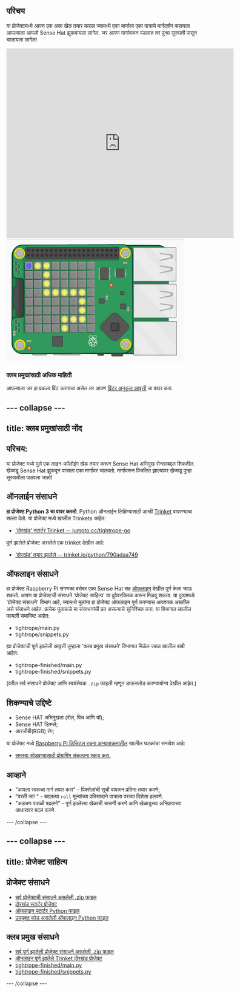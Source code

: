 ## परिचय

या प्रोजेक्टमध्ये आपण एक असा खेळ तयार कराल ज्यामध्ये एका मार्गावर एका पात्राचे मार्गदर्शन करायला आपल्याला आपली Sense Hat झुकवायला लागेल. जर आपण मार्गावरून पडलात तर पुन्हा सुरवाती पासून चालायला लागेल!

<div class="trinket">
  <iframe src="https://trinket.io/embed/python/790adaa749?outputOnly=true&start=result" width="600" height="500" frameborder="0" marginwidth="0" marginheight="0" allowfullscreen mark="crwd-mark">
</iframe> <img src="images/tightrope-final.png" />
</div>

### क्लब प्रमुखांसाठी अधिक माहिती

आपल्याला जर हा प्रकल्प प्रिंट करायचा असेल तर आपण [प्रिंटर अनुकूल आवृत्ती](https://projects.raspberrypi.org/mr-IN/projects/tightrope/print) चा वापर करा.

--- collapse ---
---
title: क्लब प्रमुखांसाठी नोंद
---

## परिचय:

या प्रोजेक्ट मध्ये मुले एक लाइन-फॉलोइंग खेळ तयार करून Sense Hat अभिमुख सेन्सरबद्दल शिकतील. खेळाडू Sense Hat झुकवून पात्राला एका मार्गावर चालवतो. मार्गावरून विचलित झाल्यावर खेळाडू पुन्हा सुरवातीला पाठवला जातो!

## ऑनलाईन संसाधने

**हा प्रोजेक्ट Python 3 चा वापर करतो**. Python ऑनलाईन लिहिण्यासाठी आम्ही [Trinket](https://trinket.io/) वापरण्याचा सल्ला देतो. या प्रोजेक्ट मध्ये खालील Trinkets आहेत:

* ['दोरखंड' स्टार्टर Trinket -- jumpto.cc/tightrope-go](http://jumpto.cc/tightrope-go)

पूर्ण झालेले प्रोजेक्ट असलेले एक trinket देखील आहे:

* [‘दोरखंड’ तयार झालेले -- trinket.io/python/790adaa749](https://trinket.io/python/790adaa749)

## ऑफलाइन संसाधने

हा प्रोजेक्ट Raspberry Pi संगणका बरोबर एका Sense Hat सह [ऑफलाइन](https://www.codeclubprojects.org/en-GB/resources/physical-sense-hat/) देखील पूर्ण केला जाऊ शकतो. आपण या प्रोजेक्टची संसाधने 'प्रोजेक्ट साहित्य' या दुवेवर​ क्लिक करून मिळवू शकता. या दुव्यामध्ये 'प्रोजेक्ट संसाधने' विभाग आहे, ज्यामध्ये मुलांना हा प्रोजेक्ट ऑफलाइन पूर्ण करण्यास आवश्यक असतील असे संसाधने आहेत. प्रत्येक मुलाकडे या संसाधनांची प्रत असल्याचे सुनिश्चित करा. या विभागात खालील फायली समाविष्ट आहेत:

* tightrope/main.py
* tightrope/snippets.py

ह्या प्रोजेक्टची पूर्ण झालेली आवृत्ती तुम्हाला 'क्लब प्रमुख संसाधने' विभागात मिळेल ज्यात खालील बाबी आहेत:

* tightrope-finished/main.py
* tightrope-finished/snippets.py

(वरील सर्व संसाधने प्रोजेक्ट आणि स्वयंसेवक `.zip` फाइली म्हणून डाऊनलोड करण्यायोग्य देखील आहेत.)

## शिकण्याचे उद्दिष्टे

* Sense HAT अभिमुखता (रोल, पिच आणि यॉ);
* Sense HAT डिस्प्ले;
* आरजीबी(RGB) रंग;

या प्रोजेक्ट मध्ये [Raspberry Pi डिजिटल रचना अभ्यासक्रमातील](http://rpf.io/curriculum) खालील घटकांचा समावेश आहे:

* [समस्या सोडवण्यासाठी प्रोग्रामिंग संकल्पना एकत्र करा.](https://www.raspberrypi.org/curriculum/programming/builder)

## आव्हाने

* "आपला स्वतःचा मार्ग तयार करा" - पिक्सेलांची सूची वापरून प्रतिमा तयार करणे;
* "वरती जा! " - बदलत्या `roll` मूल्यांच्या प्रतिसादाने पात्राला वरच्या दिशेला हलवणे.
* "अडचण पातळी बदलणे" - पूर्ण झालेल्या खेळाची चाचणी करणे आणि खेळाडूच्या अभिप्रायाच्या आधारावर बदल करणे.

--- /collapse ---

--- collapse ---
---
title: प्रोजेक्ट साहित्य
---

## प्रोजेक्ट संसाधने

* [सर्व प्रोजेक्टची संसाधने असलेली .zip फाइल](resources/tightrope-project-resources.zip)
* [दोरखंड स्टार्टर प्रोजेक्ट](http://jumpto.cc/tightrope-go)
* [ऑफलाइन स्टार्टर Python फाइल](resources/tightrope-main.py)
* [उपयुक्त कोड असलेली ऑफलाइन Python फाइल](resources/tightrope-snippets.py)

## क्लब प्रमुख संसाधने

* [सर्व पूर्ण झालेली प्रोजेक्ट संसाधने असलेली .zip फाइल](resources/tightrope-volunteer-resources.zip)
* [ऑनलाइन पूर्ण झालेले Trinket दोरखंड प्रोजेक्ट](https://trinket.io/python/790adaa749)
* [tightrope-finished/main.py](resources/tightrope-finished-main.py)
* [tightrope-finished/snippets.py](resources/tightrope-finished-snippets.py)

--- /collapse ---
